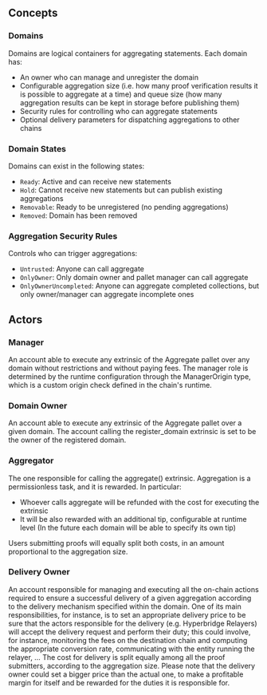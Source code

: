 ## Concepts
### Domains

Domains are logical containers for aggregating statements. Each domain has:
- An owner who can manage and unregister the domain
- Configurable aggregation size (i.e. how many proof verification results it is possible to aggregate at a time) and queue size (how many aggregation results can be kept in storage before publishing them)
- Security rules for controlling who can aggregate statements
- Optional delivery parameters for dispatching aggregations to other chains

### Domain States

Domains can exist in the following states:
- `Ready`: Active and can receive new statements
- `Hold`: Cannot receive new statements but can publish existing aggregations
- `Removable`: Ready to be unregistered (no pending aggregations)
- `Removed`: Domain has been removed

### Aggregation Security Rules

Controls who can trigger aggregations:
- `Untrusted`: Anyone can call aggregate
- `OnlyOwner`: Only domain owner and pallet manager can call aggregate
- `OnlyOwnerUncompleted`: Anyone can aggregate completed collections, but only owner/manager can aggregate incomplete ones


## Actors

### Manager

An account able to execute any extrinsic of the Aggregate pallet over any domain without restrictions and without paying fees.
The manager role is determined by the runtime configuration through the ManagerOrigin type, which is a custom origin check defined in the chain's runtime.

### Domain Owner

An account able to execute any extrinsic of the Aggregate pallet over a given domain.
The account calling the register_domain extrinsic is set to be the owner of the registered domain.

### Aggregator

The one responsible for calling the aggregate() extrinsic.
Aggregation is a permissionless task, and it is rewarded. In particular:
- Whoever calls aggregate will be refunded with the cost for executing the extrinsic
- It will be also rewarded with an additional tip, configurable at runtime level (In the future each domain will be able to specify its own tip)

Users submitting proofs will equally split both costs, in an amount proportional to the aggregation size.

### Delivery Owner

An account responsible for managing and executing all the on-chain actions required to ensure a successful delivery of a given aggregation according to the delivery mechanism specified within the domain.
One of its main responsibilities, for instance, is to set an appropriate delivery price to be sure that the actors responsible for the delivery (e.g. Hyperbridge Relayers) will accept the delivery request and perform their duty; this could involve, for instance, monitoring the fees on the destination chain and computing the appropriate conversion rate, communicating with the entity running the relayer, …
The cost for delivery is split equally among all the proof submitters, according to the aggregation size.
Please note that the delivery owner could set a bigger price than the actual one, to make a profitable margin for itself and be rewarded for the duties it is responsible for.